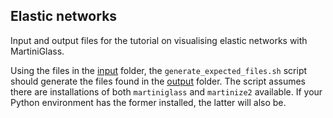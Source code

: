 ## Elastic networks

Input and output files for the tutorial on visualising elastic networks with MartiniGlass.

Using the files in the [input](input) folder, the `generate_expected_files.sh` script should generate
the files found in the [output](output) folder. The script assumes there are installations of both
`martiniglass` and `martinize2` available. If your Python environment has the former installed, the
latter will also be.



